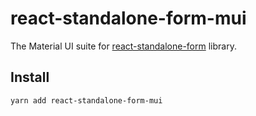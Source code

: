 # react-standalone-form-mui

The Material UI suite for [react-standalone-form](https://www.npmjs.com/package/react-standalone-form)
library.

## Install

```
yarn add react-standalone-form-mui
```
